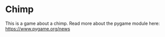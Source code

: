 # Chimp
This is a game about a chimp. Read more about the pygame module here: https://www.pygame.org/news

